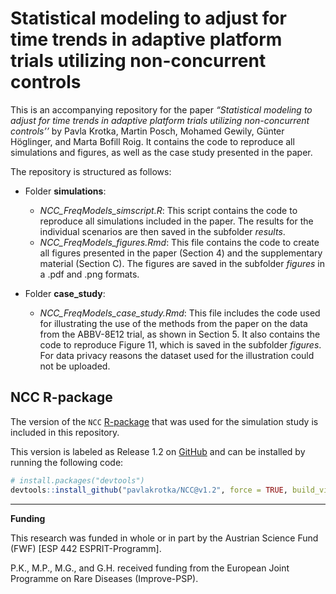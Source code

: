 Statistical modeling to adjust for time trends in adaptive platform
trials utilizing non-concurrent controls
================

This is an accompanying repository for the paper *“Statistical modeling
to adjust for time trends in adaptive platform trials utilizing
non-concurrent controls’’* by Pavla Krotka, Martin Posch, Mohamed
Gewily, Günter Höglinger, and Marta Bofill Roig. It contains the code to
reproduce all simulations and figures, as well as the case study
presented in the paper.
<!-- "[Statistical modeling to adjust for time trends in adaptive platform trials utilizing non-concurrent controls](https://arxiv.org)". -->

The repository is structured as follows:

- Folder **simulations**:

  - *NCC_FreqModels_simscript.R*: This script contains the code to
    reproduce all simulations included in the paper. The results for the
    individual scenarios are then saved in the subfolder *results*.
  - *NCC_FreqModels_figures.Rmd*: This file contains the code to create
    all figures presented in the paper (Section 4) and the supplementary
    material (Section C). The figures are saved in the subfolder
    *figures* in a .pdf and .png formats.

- Folder **case_study**:

  - *NCC_FreqModels_case_study.Rmd*: This file includes the code used
    for illustrating the use of the methods from the paper on the data
    from the ABBV-8E12 trial, as shown in Section 5. It also contains
    the code to reproduce Figure 11, which is saved in the subfolder
    *figures*. For data privacy reasons the dataset used for the
    illustration could not be uploaded.

## NCC R-package

The version of the `NCC` [R-package](https://pavlakrotka.github.io/NCC/)
that was used for the simulation study is included in this repository.

This version is labeled as Release 1.2 on
[GitHub](https://github.com/pavlakrotka/NCC) and can be installed by
running the following code:

``` r
# install.packages("devtools") 
devtools::install_github("pavlakrotka/NCC@v1.2", force = TRUE, build_vignettes = TRUE)
```

------------------------------------------------------------------------

**Funding**

This research was funded in whole or in part by the Austrian Science
Fund (FWF) \[ESP 442 ESPRIT-Programm\].

P.K., M.P., M.G., and G.H. received funding from the European Joint
Programme on Rare Diseases (Improve-PSP).
